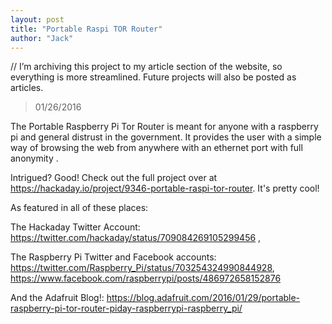 ```yaml
---
layout: post
title: "Portable Raspi TOR Router"
author: "Jack"
---
```


// I’m archiving this project to my article section of the website, so everything is more streamlined. Future projects will also be posted as articles.

>01/26/2016

The Portable Raspberry Pi Tor Router is meant for anyone with a raspberry pi and general distrust in the government. It provides the user with a simple way of browsing the web from anywhere with an ethernet port with full anonymity .

Intrigued? Good! Check out the full project over at https://hackaday.io/project/9346-portable-raspi-tor-router. It's pretty cool!

As featured in all of these places:

The Hackaday Twitter Account:  https://twitter.com/hackaday/status/709084269105299456 ,

The Raspberry Pi Twitter and Facebook accounts: https://twitter.com/Raspberry_Pi/status/703254324990844928, https://www.facebook.com/raspberrypi/posts/486972658152876

And the Adafruit Blog!: https://blog.adafruit.com/2016/01/29/portable-raspberry-pi-tor-router-piday-raspberrypi-raspberry_pi/
